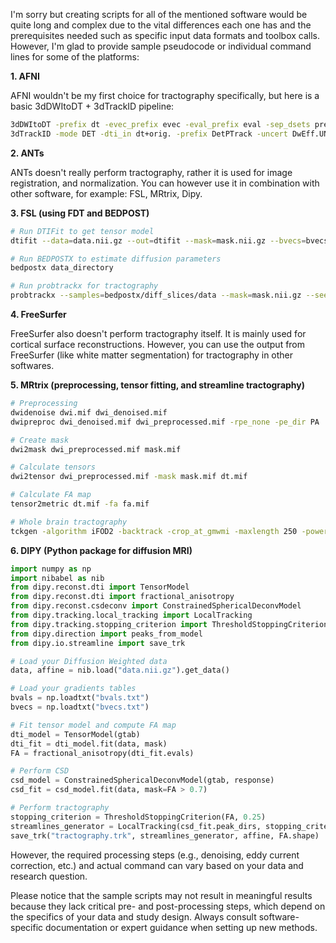 I'm sorry but creating scripts for all of the mentioned software would be quite long and complex due to the vital differences each one has and the prerequisites needed such as specific input data formats and toolbox calls. However, I'm glad to provide sample pseudocode or individual command lines for some of the platforms:

**1. AFNI**

AFNI wouldn't be my first choice for tractography specifically, but here is a basic 3dDWItoDT + 3dTrackID pipeline:

```bash
3dDWItoDT -prefix dt -evec_prefix evec -eval_prefix eval -sep_dsets prefix DwEff.evec1 DwEff.evec2 DwEff.evec3
3dTrackID -mode DET -dti_in dt+orig. -prefix DetPTrack -uncert DwEff.UNCERT+orig -netrois ROI_ICMAP+orig
```

**2. ANTs**

ANTs doesn't really perform tractography, rather it is used for image registration, and normalization. You can however use it in combination with other software, for example: FSL, MRtrix, Dipy.

**3. FSL (using FDT and BEDPOST)**

```bash
# Run DTIFit to get tensor model
dtifit --data=data.nii.gz --out=dtifit --mask=mask.nii.gz --bvecs=bvecs --bvals=bvals

# Run BEDPOSTX to estimate diffusion parameters
bedpostx data_directory

# Run probtrackx for tractography
probtrackx --samples=bedpostx/diff_slices/data --mask=mask.nii.gz --seed=seed.nii.gz --out=probtrackx
```

**4. FreeSurfer**

FreeSurfer also doesn't perform tractography itself. It is mainly used for cortical surface reconstructions. However, you can use the output from FreeSurfer (like white matter segmentation) for tractography in other softwares.

**5. MRtrix (preprocessing, tensor fitting, and streamline tractography)**

```bash
# Preprocessing
dwidenoise dwi.mif dwi_denoised.mif
dwipreproc dwi_denoised.mif dwi_preprocessed.mif -rpe_none -pe_dir PA

# Create mask
dwi2mask dwi_preprocessed.mif mask.mif

# Calculate tensors
dwi2tensor dwi_preprocessed.mif -mask mask.mif dt.mif

# Calculate FA map
tensor2metric dt.mif -fa fa.mif

# Whole brain tractography
tckgen -algorithm iFOD2 -backtrack -crop_at_gmwmi -maxlength 250 -power 1.0 CSD.mif tracks.tck
```

**6. DIPY (Python package for diffusion MRI)**

```python
import numpy as np
import nibabel as nib
from dipy.reconst.dti import TensorModel
from dipy.reconst.dti import fractional_anisotropy
from dipy.reconst.csdeconv import ConstrainedSphericalDeconvModel
from dipy.tracking.local_tracking import LocalTracking
from dipy.tracking.stopping_criterion import ThresholdStoppingCriterion
from dipy.direction import peaks_from_model
from dipy.io.streamline import save_trk

# Load your Diffusion Weighted data
data, affine = nib.load("data.nii.gz").get_data()

# Load your gradients tables
bvals = np.loadtxt("bvals.txt")
bvecs = np.loadtxt("bvecs.txt")

# Fit tensor model and compute FA map
dti_model = TensorModel(gtab)
dti_fit = dti_model.fit(data, mask)
FA = fractional_anisotropy(dti_fit.evals)

# Perform CSD
csd_model = ConstrainedSphericalDeconvModel(gtab, response)
csd_fit = csd_model.fit(data, mask=FA > 0.7)

# Perform tractography
stopping_criterion = ThresholdStoppingCriterion(FA, 0.25)
streamlines_generator = LocalTracking(csd_fit.peak_dirs, stopping_criterion, seeds, affine, step_size=.5)
save_trk("tractography.trk", streamlines_generator, affine, FA.shape)
```

However, the required processing steps (e.g., denoising, eddy current correction, etc.) and actual command can vary based on your data and research question.

Please notice that the sample scripts may not result in meaningful results because they lack critical pre- and post-processing steps, which depend on the specifics of your data and study design. Always consult software-specific documentation or expert guidance when setting up new methods.